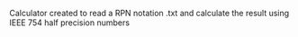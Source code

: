 Calculator created to read a RPN notation .txt and calculate the result using IEEE 754 half precision numbers
